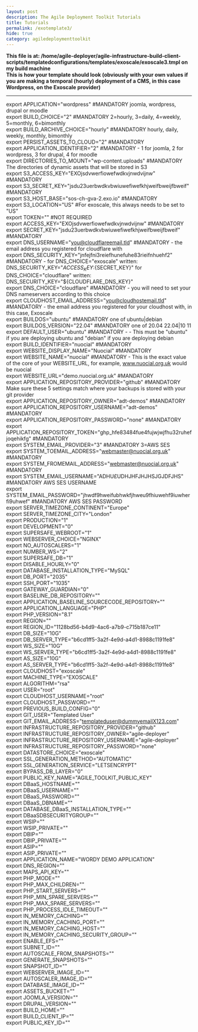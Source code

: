 ```yaml
---
layout: post
description: The Agile Deployment Toolkit Tutorials
title: Tutorials
permalink: /exotemplate3/
hide: true
category: agiledeploymenttoolkit
---
```


**This file is at: /home/agile-deployer/agile-infrastructure-build-client-scripts/templatedconfigurations/templates/exoscale/exoscale3.tmpl on my build machine**  
**This is how your template should look (obviously with your own values if you are making a temporal (hourly) deployment of a CMS, in this case Wordpress, on the Exoscale provider)**

--------------------

export APPLICATION="wordpress" #MANDATORY joomla, wordpress, drupal or moodle  
export BUILD_CHOICE="2" #MANDATORY 2=hourly, 3=daily, 4=weekly, 5=monthly, 6=bimonthly  
export BUILD_ARCHIVE_CHOICE="hourly" #MANDATORY hourly, daily, weekly, monthly, bimonthly  
export PERSIST_ASSETS_TO_CLOUD="2" #MANDATORY  
export APPLICATION_IDENTIFIER="2" #MANDATORY - 1 for joomla, 2 for wordpress, 3 for drupal, 4 for moodle  
export DIRECTORIES_TO_MOUNT="wp-content.uploads" #MANDATORY The directories of dynamic assets that will be stored in S3  
export S3_ACCESS_KEY="EXOjsdvwerfiowefwdkvjnwdvijnw"  #MANDATORY  
export S3_SECRET_KEY="jsdu23uerbwdkvbwiuwefiwefkhjweifbweijfbweif"  #MANDATORY  
export S3_HOST_BASE="sos-ch-gva-2.exo.io" #MANDATORY  
export S3_LOCATION="US" #For exoscale, this always needs to be set to "US"  
export TOKEN="" #NOT REQUIRED  
export ACCESS_KEY="EXOjsdvwerfiowefwdkvjnwdvijnw"  #MANDATORY  
export SECRET_KEY="jsdu23uerbwdkvbwiuwefiwefkhjweifbweijfbweif"  #MANDATORY  
export DNS_USERNAME="you@cloudflareemail.tld"  #MANDATORY - the email address you registered for cloudflare with  
export DNS_SECURITY_KEY="jnfejfni3reiefhunefuhe83rieifnhuehf2"   #MANDATORY - for DNS_CHOICE="exoscale" written: DNS_SECURITY_KEY="${ACCESS_KEY}:${SECRET_KEY}" for DNS_CHOICE="cloudflare" written: DNS_SECURITY_KEY="${CLOUDFLARE_DNS_KEY}"  
export DNS_CHOICE="cloudflare" #MANDATORY - you will need to set your DNS nameservers according to this choice  
export CLOUDHOST_EMAIL_ADDRESS="you@cloudhostemail.tld" #MANDATORY - the email address you registered for your cloudhost with, in this case, Exoscale  
export BUILDOS="ubuntu" #MANDATORY one of ubuntu|debian  
export BUILDOS_VERSION="22.04" #MANDATORY one of 20.04 22.04|10 11  
export DEFAULT_USER="ubuntu" #MANDATORY - - This must be "ubuntu" if you are deploying ubuntu and "debian" if you are deploying debian  
export BUILD_IDENTIFIER="nuocial" #MANDATORY  
export WEBSITE_DISPLAY_NAME="Nuocial" #MANDATORY  
export WEBSITE_NAME="nuocial" #MANDATORY - This is the exact value of the core of your WEBSITE_URL, for example, www.nuocial.org.uk would be nuocial  
export WEBSITE_URL="demo.nuocial.org.uk"  #MANDATORY  
export APPLICATION_REPOSITORY_PROVIDER="github" #MANDATORY Make sure these 5 settings match where your backups is stored with your git provider  
export APPLICATION_REPOSITORY_OWNER="adt-demos" #MANDATORY  
export APPLICATION_REPOSITORY_USERNAME="adt-demos" #MANDATORY  
export APPLICATION_REPOSITORY_PASSWORD="none" #MANDATORY  
export APPLICATION_REPOSITORY_TOKEN="ghp_hfe83484fue4fujwjwjfhu32ruhefjoqehikfg" #MANDATORY  
export SYSTEM_EMAIL_PROVIDER="3" #MANDATORY   3=AWS SES  
export SYSTEM_TOEMAIL_ADDRESS="webmaster@nuocial.org.uk" #MANDATORY  
export SYSTEM_FROMEMAIL_ADDRESS="webmaster@nuocial.org.uk" #MANDATORY  
export SYSTEM_EMAIL_USERNAME="ADHU£UDHJHFJHJHSJGJDFJHS" #MANDATORY  AWS SES USERNAME   
export SYSTEM_EMAIL_PASSWORD="jhwdf9hweifubhwkfjhweu9fhiuwehf9iuwherfi9uhwef" #MANDATORY  AWS SES PASSWORD  
export SERVER_TIMEZONE_CONTINENT="Europe"  
export SERVER_TIMEZONE_CITY="London"  
export PRODUCTION="1"  
export DEVELOPMENT="0"  
export SUPERSAFE_WEBROOT="1"  
export WEBSERVER_CHOICE="NGINX"  
export NO_AUTOSCALERS="1"  
export NUMBER_WS="2"  
export SUPERSAFE_DB="1"  
export DISABLE_HOURLY="0"  
export DATABASE_INSTALLATION_TYPE="MySQL"  
export DB_PORT="2035"  
export SSH_PORT="1035"  
export GATEWAY_GUARDIAN="0"  
export BASELINE_DB_REPOSITORY=""  
export APPLICATION_BASELINE_SOURCECODE_REPOSITORY=""  
export APPLICATION_LANGUAGE="PHP"  
export PHP_VERSION="8.1"  
export REGION=""  
export REGION_ID="1128bd56-b4d9-4ac6-a7b9-c715b187ce11"  
export DB_SIZE="10G"  
export DB_SERVER_TYPE="b6cd1ff5-3a2f-4e9d-a4d1-8988c1191fe8"  
export WS_SIZE="10G"  
export WS_SERVER_TYPE="b6cd1ff5-3a2f-4e9d-a4d1-8988c1191fe8"  
export AS_SIZE="10G"  
export AS_SERVER_TYPE="b6cd1ff5-3a2f-4e9d-a4d1-8988c1191fe8"  
export CLOUDHOST="exoscale"  
export MACHINE_TYPE="EXOSCALE"  
export ALGORITHM="rsa"  
export USER="root"  
export CLOUDHOST_USERNAME="root"  
export CLOUDHOST_PASSWORD=""  
export PREVIOUS_BUILD_CONFIG="0"  
export GIT_USER="Templated User"  
export GIT_EMAIL_ADDRESS="templateduser@dummyemailX123.com"  
export INFRASTRUCTURE_REPOSITORY_PROVIDER="github"  
export INFRASTRUCTURE_REPOSITORY_OWNER="agile-deployer"  
export INFRASTRUCTURE_REPOSITORY_USERNAME="agile-deployer"  
export INFRASTRUCTURE_REPOSITORY_PASSWORD="none"  
export DATASTORE_CHOICE="exoscale"  
export SSL_GENERATION_METHOD="AUTOMATIC"  
export SSL_GENERATION_SERVICE="LETSENCRYPT"  
export BYPASS_DB_LAYER="0"  
export PUBLIC_KEY_NAME="AGILE_TOOLKIT_PUBLIC_KEY"  
export DBaaS_HOSTNAME=""  
export DBaaS_USERNAME=""  
export DBaaS_PASSWORD=""  
export DBaaS_DBNAME=""  
export DATABASE_DBaaS_INSTALLATION_TYPE=""  
export DBaaSDBSECURITYGROUP=""  
export WSIP=""  
export WSIP_PRIVATE=""  
export DBIP=""  
export DBIP_PRIVATE=""  
export ASIP=""  
export ASIP_PRIVATE=""  
export APPLICATION_NAME="WORDY DEMO APPLICATION"  
export DNS_REGION=""  
export MAPS_API_KEY=""  
export PHP_MODE=""  
export PHP_MAX_CHILDREN=""  
export PHP_START_SERVERS=""  
export PHP_MIN_SPARE_SERVERS=""  
export PHP_MAX_SPARE_SERVERS=""  
export PHP_PROCESS_IDLE_TIMEOUT=""  
export IN_MEMORY_CACHING=""  
export IN_MEMORY_CACHING_PORT=""  
export IN_MEMORY_CACHING_HOST=""  
export IN_MEMORY_CACHING_SECURITY_GROUP=""  
export ENABLE_EFS=""  
export SUBNET_ID=""  
export AUTOSCALE_FROM_SNAPSHOTS=""  
export GENERATE_SNAPSHOTS=""  
export SNAPSHOT_ID=""  
export WEBSERVER_IMAGE_ID=""  
export AUTOSCALER_IMAGE_ID=""  
export DATABASE_IMAGE_ID=""  
export ASSETS_BUCKET=""  
export JOOMLA_VERSION=""  
export DRUPAL_VERSION=""  
export BUILD_HOME=""  
export BUILD_CLIENT_IP=""  
export PUBLIC_KEY_ID=""  
